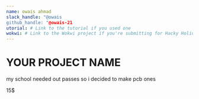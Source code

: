 ```yaml
---
name: owais ahmad
slack_handle: "@owais
github_handle: "@owais-21
utorial: # Link to the tutorial if you used one
wokwi: # Link to the Wokwi project if you're submitting for Hacky Holidays
---
```


# YOUR PROJECT NAME

<!-- Describe your board in 2-3 sentences. What are you making? What will it do? -->
my school needed out passes so i decided to make pcb ones
<!-- How much is it going to cost? -->
15$
<!-- Tell us a little bit about your design process. What were some challenges? What helped? ***Totally optional*** -->
